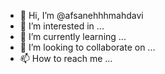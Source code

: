 - 👋 Hi, I’m @afsanehhhmahdavi
- 👀 I’m interested in ...
- 🌱 I’m currently learning ...
- 💞️ I’m looking to collaborate on ...
- 📫 How to reach me ...

<!---
afsanehhhmahdavi/afsanehhhmahdavi is a ✨ special ✨ repository because its `README.md` (this file) appears on your GitHub profile.
You can click the Preview link to take a look at your changes.
---Hi, I really do not know what this organization is doing and what my duties are. I do not understand any of the terms. I also have a language translation problem, but I am here to work with you to solve any problems.7
